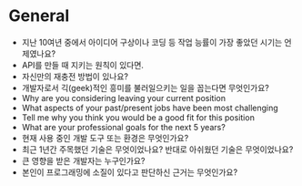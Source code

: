 # General
* 지난 10여년 중에서 아이디어 구상이나 코딩 등 작업 능률이 가장 좋았던 시기는 언제였나요?
* API를 만들 때 지키는 원칙이 있다면.
* 자신만의 재충전 방법이 있나요?
* 개발자로서 긱(geek)적인 흥미를 불러일으키는 일을 꼽는다면 무엇인가요?
* Why are you considering leaving your current position
* What aspects of your past/present jobs have been most challenging
* Tell me why you think you would be a good fit for this position
* What are your professional goals for the next 5 years?
* 현재 사용 중인 개발 도구 또는 환경은 무엇인가요?
* 최근 1년간 주목했던 기술은 무엇이었나요? 반대로 아쉬웠던 기술은 무엇이었나요?
* 큰 영향을 받은 개발자는 누구인가요?
* 본인이 프로그래밍에 소질이 있다고 판단하신 근거는 무엇인가요?
